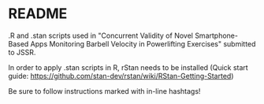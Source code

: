# README

.R and .stan scripts used in "Concurrent Validity of Novel Smartphone-Based Apps Monitoring Barbell Velocity in Powerlifting Exercises" submitted to JSSR.

In order to apply .stan scripts in R, rStan needs to be installed 
(Quick start guide: https://github.com/stan-dev/rstan/wiki/RStan-Getting-Started)

Be sure to follow instructions marked with in-line hashtags!
